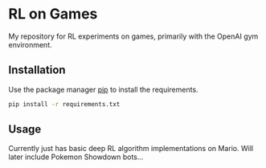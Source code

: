 # RL on Games
My repository for RL experiments on games, primarily with the OpenAI gym environment.

## Installation

Use the package manager [pip](https://pip.pypa.io/en/stable/) to install the requirements.

```bash
pip install -r requirements.txt
```

## Usage

Currently just has basic deep RL algorithm implementations on Mario. Will later include Pokemon Showdown bots...

